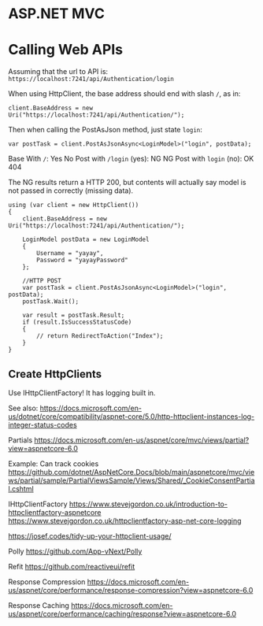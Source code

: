 # ASP.NET MVC


# Calling Web APIs

Assuming that the url to API is: `https://localhost:7241/api/Authentication/login`

When using HttpClient, the base address should end with slash `/`, as in:

`client.BaseAddress = new Uri("https://localhost:7241/api/Authentication/");`

Then when calling the PostAsJson method, just state `login`:

`var postTask = client.PostAsJsonAsync<LoginModel>("login", postData);`

Base With `/`:              Yes     No
Post with `/login` (yes):   NG      NG 
Post with `login` (no):     OK      404

The NG results return a HTTP 200, but contents will actually say model is not passed in correctly (missing data).


```cs:Example
using (var client = new HttpClient())
{
    client.BaseAddress = new Uri("https://localhost:7241/api/Authentication/");

    LoginModel postData = new LoginModel
    {
        Username = "yayay",
        Password = "yayayPassword"
    };

    //HTTP POST
    var postTask = client.PostAsJsonAsync<LoginModel>("login", postData);
    postTask.Wait();

    var result = postTask.Result;
    if (result.IsSuccessStatusCode)
    {
        // return RedirectToAction("Index");
    }
}
```

## Create HttpClients

Use IHttpClientFactory!
It has logging built in.

See also:
https://docs.microsoft.com/en-us/dotnet/core/compatibility/aspnet-core/5.0/http-httpclient-instances-log-integer-status-codes





Partials
https://docs.microsoft.com/en-us/aspnet/core/mvc/views/partial?view=aspnetcore-6.0

Example: Can track cookies
https://github.com/dotnet/AspNetCore.Docs/blob/main/aspnetcore/mvc/views/partial/sample/PartialViewsSample/Views/Shared/_CookieConsentPartial.cshtml


IHttpClientFactory
https://www.stevejgordon.co.uk/introduction-to-httpclientfactory-aspnetcore
https://www.stevejgordon.co.uk/httpclientfactory-asp-net-core-logging

https://josef.codes/tidy-up-your-httpclient-usage/

Polly
https://github.com/App-vNext/Polly

Refit 
https://github.com/reactiveui/refit

Response Compression
https://docs.microsoft.com/en-us/aspnet/core/performance/response-compression?view=aspnetcore-6.0

Response Caching
https://docs.microsoft.com/en-us/aspnet/core/performance/caching/response?view=aspnetcore-6.0
